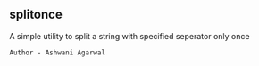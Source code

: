 ## splitonce

A simple utility to split a string with specified seperator only once 

    Author - Ashwani Agarwal

